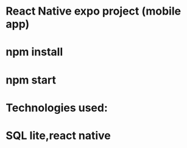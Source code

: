 # React Native expo project (mobile app)
# npm install
# npm start
# Technologies used:
# SQL lite,react native
